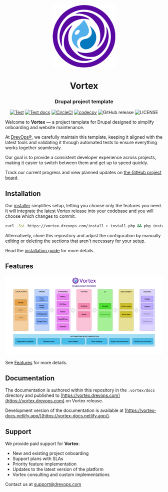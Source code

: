 <div align="center">
  <picture>
    <source media="(prefers-color-scheme: dark)" srcset=".vortex/docs/static/img/logo-vortex-light.svg" />
    <img width="200" src=".vortex/docs/static/img/logo-vortex-dark.svg" alt="Vortex Logo" />
  </picture>
</div>

<h1 align="center">Vortex</h1>
<h3 align="center">Drupal project template</h3>

<div align="center">

[![Test](https://github.com/drevops/vortex/actions/workflows/vortex-test-common.yml/badge.svg)](https://github.com/drevops/vortex/actions/workflows/vortex-test-common.yml)
[![Test docs](https://github.com/drevops/vortex/actions/workflows/vortex-test-docs.yml/badge.svg)](https://github.com/drevops/vortex/actions/workflows/vortex-test-docs.yml)
[![CircleCI](https://circleci.com/gh/drevops/vortex.svg?style=shield)](https://circleci.com/gh/drevops/vortex)
[![codecov](https://codecov.io/gh/drevops/vortex/graph/badge.svg?token=YDTAEWWT5H)](https://codecov.io/gh/drevops/vortex)
![GitHub release](https://img.shields.io/github/v/release/drevops/vortex?logo=github)
![LICENSE](https://img.shields.io/github/license/drevops/vortex)

</div>

Welcome to <strong>Vortex</strong> &mdash; a project template for Drupal designed to simplify onboarding and website maintenance.

At [DrevOps&reg;](https://www.drevops.com/), we carefully maintain this
template, keeping it aligned with the latest tools and validating it through
automated tests to ensure everything works together seamlessly.

Our goal is to provide a consistent developer experience across projects, making
it easier to switch between them and get up to speed quickly.

Track our current progress and view planned updates on [the GitHub project board](https://github.com/orgs/drevops/projects/2/views/1).

## Installation

Our [installer](https://github.com/drevops/vortex-installer) simplifies setup, letting you choose only the features you need. It will integrate the latest Vortex release into your codebase and you will choose which changes to commit.

```bash
curl -SsL https://vortex.drevops.com/install > install.php && php install.php
```

Alternatively, clone this repository and adjust the configuration by manually
editing or deleting the sections that aren't necessary for your setup.

Read
the [installation guide](https://vortex.drevops.com/getting-started/installation)
for more details.

## Features

<div align="center">
  <picture>
    <source media="(prefers-color-scheme: dark)" srcset=".vortex/docs/static/img/diagram-dark.png">
    <img src=".vortex/docs/static/img/diagram-light.png" alt="Vortex diagram">
  </picture>
</div>

See [Features](https://vortex.drevops.com/getting-started/features) for more details.

## Documentation

The documentation is authored within this repository in the `.vortex/docs` directory and published to [https://vortex.drevops.com](https://vortex.drevops.com) on Vortex release.

Development version of the documentation is available at [https://vortex-docs.netlify.app/](https://vortex-docs.netlify.app/).

## Support

We provide paid support for **Vortex**:

- New and existing project onboarding
- Support plans with SLAs
- Priority feature implementation
- Updates to the latest version of the platform
- Vortex consulting and custom implementations

Contact us at support@drevops.com
